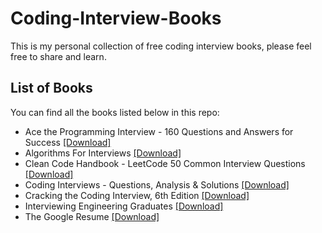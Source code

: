 # Coding-Interview-Books
This is my personal collection of free coding interview books, please feel free to share and learn.

## List of Books
You can find all the books listed below in this repo:

- Ace the Programming Interview - 160 Questions and Answers for Success [[Download]](https://github.com/Vaitae/Coding-Interview-Books/blob/330e0414a0d6ac7d6862ba3bf6bb98670d026142/Ace%20the%20Programming%20Interview%20-%20160%20Questions%20and%20Answers%20for%20Success.pdf)
- Algorithms For Interviews [[Download]](https://github.com/Vaitae/Coding-Interview-Books/blob/80828ddf57215818b0788600a55cbffdea0112fb/Algorithms%20For%20Interviews.pdf)
- Clean Code Handbook - LeetCode 50 Common Interview Questions [[Download]]()
- Coding Interviews - Questions, Analysis & Solutions [[Download]]()
- Cracking the Coding Interview, 6th Edition [[Download]](https://drive.google.com/file/d/1fKZLTu1YbLuxM2Q1f1s-CrPXbRdHDcTZ/view?usp=sharing) 
- Interviewing Engineering Graduates [[Download]]()
- The Google Resume [[Download]]()
